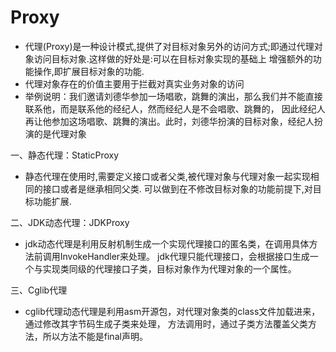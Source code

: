 # Proxy
* 代理(Proxy)是一种设计模式,提供了对目标对象另外的访问方式;即通过代理对象访问目标对象.这样做的好处是:可以在目标对象实现的基础上
  增强额外的功能操作,即扩展目标对象的功能.
* 代理对象存在的价值主要用于拦截对真实业务对象的访问
* 举例说明：我们邀请刘德华参加一场唱歌，跳舞的演出，那么我们并不能直接联系他，而是联系他的经纪人，然而经纪人是不会唱歌、跳舞的，
  因此经纪人再让他参加这场唱歌、跳舞的演出。此时，刘德华扮演的目标对象，经纪人扮演的是代理对象

一、静态代理：StaticProxy
 - 静态代理在使用时,需要定义接口或者父类,被代理对象与代理对象一起实现相同的接口或者是继承相同父类.
   可以做到在不修改目标对象的功能前提下,对目标功能扩展.
 
二、JDK动态代理：JDKProxy
- jdk动态代理是利用反射机制生成一个实现代理接口的匿名类，在调用具体方法前调用InvokeHandler来处理。
   jdk代理只能代理接口，会根据接口生成一个与实现类同级的代理接口子类，目标对象作为代理对象的一个属性。
   
三、Cglib代理
- cglib代理动态代理是利用asm开源包，对代理对象类的class文件加载进来，通过修改其字节码生成子类来处理，
  方法调用时，通过子类方法覆盖父类方法，所以方法不能是final声明。




